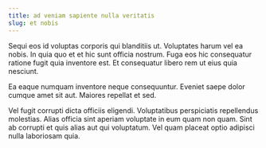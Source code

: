 ```yaml
---
title: ad veniam sapiente nulla veritatis
slug: et nobis
---
```


Sequi eos id voluptas corporis qui blanditiis ut. Voluptates harum vel ea nobis. In quia quo et et hic sunt officia nostrum. Fuga eos hic consequatur ratione fugit quia inventore est. Et consequatur libero rem ut eius quia nesciunt.

Ea eaque numquam inventore neque consequuntur. Eveniet saepe dolor cumque amet sit aut. Maiores repellat et sed.

Vel fugit corrupti dicta officiis eligendi. Voluptatibus perspiciatis repellendus molestias. Alias officia sint aperiam voluptate in eum quam non quam. Sint ab corrupti et quis alias aut qui voluptatum. Vel quam placeat optio adipisci nulla laboriosam quia.

